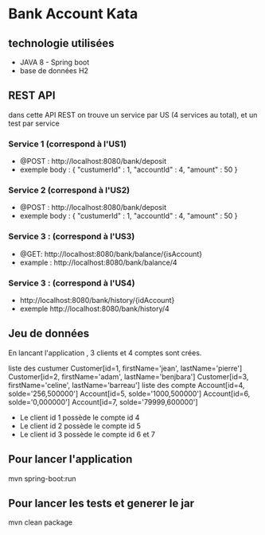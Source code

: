# Bank Account Kata

## technologie utilisées
* JAVA 8  - Spring boot 
* base de données H2


## REST API
dans cette API REST on trouve un service par US (4 services au total), et un test par service

### Service 1 (correspond à l'US1)
* @POST : http://localhost:8080/bank/deposit
* exemple body : {
			"custumerId" : 1,
			"accountId" : 4,
			"amount" : 50
		 }
		 
### Service 2 (correspond à l'US2)
* @POST : http://localhost:8080/bank/deposit
* exemple body : {
			"custumerId" : 1,
			"accountId" : 4,
			"amount" : 50
		 }

### Service 3 : (correspond à l'US3)	
* @GET: http://localhost:8080/bank/balance/{isAccount}
* example : http://localhost:8080/bank/balance/4


### Service 3 : (correspond à l'US4)	
* http://localhost:8080/bank/history/{idAccount}
* exemple http://localhost:8080/bank/history/4


## Jeu de données
En lancant l'application , 3 clients et 4 comptes sont crées.

liste des custumer
Customer[id=1, firstName='jean', lastName='pierre']
Customer[id=2, firstName='adam', lastName='benjbara']
Customer[id=3, firstName='celine', lastName='barreau']
liste des compte
Account[id=4, solde='256,500000']
Account[id=5, solde='1000,500000']
Account[id=6, solde='0,000000']
Account[id=7, solde='79999,600000']

* Le client id 1 possède le compte id 4
* Le client id 2 possède le compte id 5
* Le client id 3 possède le compte id 6 et 7

## Pour lancer l'application 
mvn spring-boot:run

## Pour lancer les tests et generer le jar
mvn clean package
